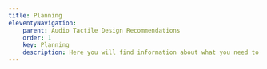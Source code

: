 ```yaml
---
title: Planning
eleventyNavigation:
    parent: Audio Tactile Design Recommendations
    order: 1
    key: Planning
    description: Here you will find information about what you need to understand and keep in mind before producing the graphic. This category includes general, audio, tactile and audio-tactile recommendations.
---
```

